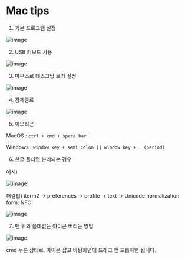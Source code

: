 # Mac tips

1) 기본 프로그램 설정

![image](https://user-images.githubusercontent.com/42775225/80672036-819eca80-8ae6-11ea-8dad-8dba6165b1c7.png)



2) USB 키보드 사용

![image](https://user-images.githubusercontent.com/42775225/80672171-ebb76f80-8ae6-11ea-9707-9e3351d5a49b.png)



3) 마우스로 데스크탑 보기 설정

![image](https://user-images.githubusercontent.com/42775225/80672226-11447900-8ae7-11ea-9f91-028a76a6f9f6.png)





4) 강제종료

![image](https://user-images.githubusercontent.com/42775225/81674204-c6801500-9487-11ea-9b07-e58b218a5b38.png)





5) 이모티콘

MacOS : `ctrl + cmd + space bar`

Windows : `window key + semi colon || window key + . (period)`



6) 한글 폴더명 분리되는 경우

예시)

![image](https://user-images.githubusercontent.com/42775225/91250763-c5ec5f80-e794-11ea-8a70-7a630ccf7e5d.png)

해결법) iterm2 -> preferences -> profile -> text -> Unicode normalization form: NFC

![image](https://user-images.githubusercontent.com/42775225/91250828-eb796900-e794-11ea-95f3-f63f32eea7a8.png)





7) 맨 위의 쓸데없는 아이콘 버리는 방법

![image](https://user-images.githubusercontent.com/42775225/96942822-2ab40400-1511-11eb-97bf-1c46a7ac8782.png)

cmd 누른 상태로, 아이콘 잡고 바탕화면에 드래그 앤 드롭하면 됩니다.